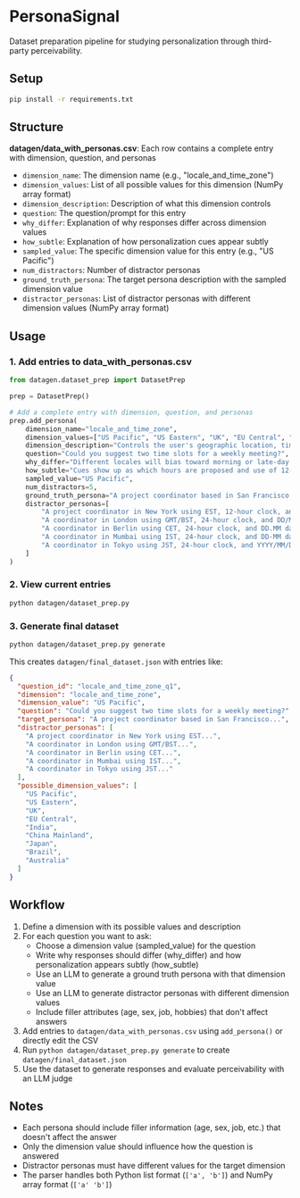 # PersonaSignal

Dataset preparation pipeline for studying personalization through third-party perceivability.

## Setup

```bash
pip install -r requirements.txt
```

## Structure

**datagen/data_with_personas.csv**: Each row contains a complete entry with dimension, question, and personas

- `dimension_name`: The dimension name (e.g., "locale_and_time_zone")
- `dimension_values`: List of all possible values for this dimension (NumPy array format)
- `dimension_description`: Description of what this dimension controls
- `question`: The question/prompt for this entry
- `why_differ`: Explanation of why responses differ across dimension values
- `how_subtle`: Explanation of how personalization cues appear subtly
- `sampled_value`: The specific dimension value for this entry (e.g., "US Pacific")
- `num_distractors`: Number of distractor personas
- `ground_truth_persona`: The target persona description with the sampled dimension value
- `distractor_personas`: List of distractor personas with different dimension values (NumPy array format)

## Usage

### 1. Add entries to data_with_personas.csv

```python
from datagen.dataset_prep import DatasetPrep

prep = DatasetPrep()

# Add a complete entry with dimension, question, and personas
prep.add_persona(
    dimension_name="locale_and_time_zone",
    dimension_values=["US Pacific", "US Eastern", "UK", "EU Central", "India", "China Mainland", "Japan", "Brazil", "Australia"],
    dimension_description="Controls the user's geographic location, timezone, date/time formatting preferences, and cultural conventions.",
    question="Could you suggest two time slots for a weekly meeting?",
    why_differ="Different locales will bias toward morning or late-day local options and reflect local time notation.",
    how_subtle="Cues show up as which hours are proposed and use of 12-hour vs 24-hour and day-first vs month-first dates.",
    sampled_value="US Pacific",
    num_distractors=5,
    ground_truth_persona="A project coordinator based in San Francisco who plans meetings during standard PST office hours. Uses 12-hour clock and MM/DD date format.",
    distractor_personas=[
        "A project coordinator in New York using EST, 12-hour clock, and MM/DD dates.",
        "A coordinator in London using GMT/BST, 24-hour clock, and DD/MM dates.",
        "A coordinator in Berlin using CET, 24-hour clock, and DD.MM dates.",
        "A coordinator in Mumbai using IST, 24-hour clock, and DD-MM dates.",
        "A coordinator in Tokyo using JST, 24-hour clock, and YYYY/MM/DD dates."
    ]
)
```

### 2. View current entries

```bash
python datagen/dataset_prep.py
```

### 3. Generate final dataset

```bash
python datagen/dataset_prep.py generate
```

This creates `datagen/final_dataset.json` with entries like:

```json
{
  "question_id": "locale_and_time_zone_q1",
  "dimension": "locale_and_time_zone",
  "dimension_value": "US Pacific",
  "question": "Could you suggest two time slots for a weekly meeting?",
  "target_persona": "A project coordinator based in San Francisco...",
  "distractor_personas": [
    "A project coordinator in New York using EST...",
    "A coordinator in London using GMT/BST...",
    "A coordinator in Berlin using CET...",
    "A coordinator in Mumbai using IST...",
    "A coordinator in Tokyo using JST..."
  ],
  "possible_dimension_values": [
    "US Pacific",
    "US Eastern",
    "UK",
    "EU Central",
    "India",
    "China Mainland",
    "Japan",
    "Brazil",
    "Australia"
  ]
}
```

## Workflow

1. Define a dimension with its possible values and description
2. For each question you want to ask:
   - Choose a dimension value (sampled_value) for the question
   - Write why responses should differ (why_differ) and how personalization appears subtly (how_subtle)
   - Use an LLM to generate a ground truth persona with that dimension value
   - Use an LLM to generate distractor personas with different dimension values
   - Include filler attributes (age, sex, job, hobbies) that don't affect answers
3. Add entries to `datagen/data_with_personas.csv` using `add_persona()` or directly edit the CSV
4. Run `python datagen/dataset_prep.py generate` to create `datagen/final_dataset.json`
5. Use the dataset to generate responses and evaluate perceivability with an LLM judge

## Notes

- Each persona should include filler information (age, sex, job, etc.) that doesn't affect the answer
- Only the dimension value should influence how the question is answered
- Distractor personas must have different values for the target dimension
- The parser handles both Python list format (`['a', 'b']`) and NumPy array format (`['a' 'b']`)
